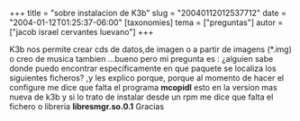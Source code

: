 +++
title = "sobre instalacion de K3b"
slug = "20040112012537712"
date = "2004-01-12T01:25:37-06:00"
[taxonomies]
tema = ["preguntas"]
autor = ["jacob israel cervantes luevano"]
+++

K3b nos permite crear cds de datos,de imagen o a partir de imagens
(\*.img) o creo de musica tambien ...bueno pero mi pregunta es :
¿alguien sabe donde puedo encontrar especificamente en que paquete se
localiza los siguientes ficheros? ,y les explico porque, porque al
momento de hacer el configure me dice que falta el programa **mcopidl**
esto en la version mas nueva de k3b y si lo trato de instalar desde un
rpm me dice que falta el fichero o libreria **libresmgr.so.0.1**
Gracias

